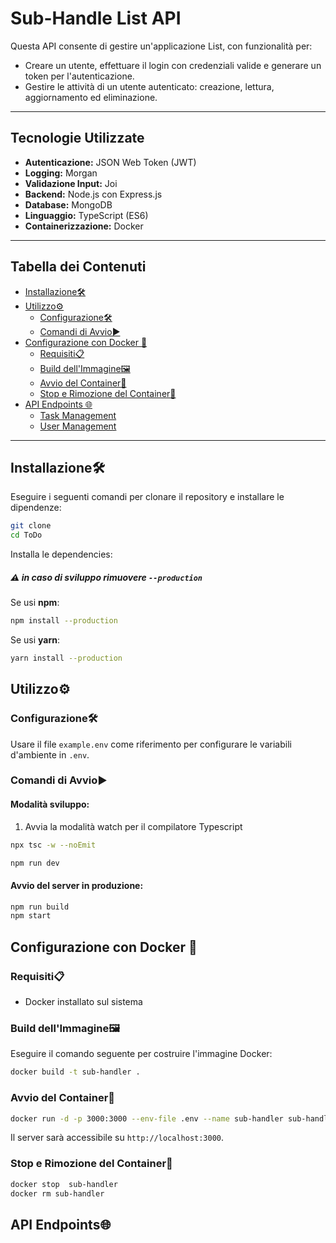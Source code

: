 # Sub-Handle List API

Questa API consente di gestire un'applicazione List, con funzionalità per:

- Creare un utente, effettuare il login con credenziali valide e generare un token per l'autenticazione.
- Gestire le attività di un utente autenticato: creazione, lettura, aggiornamento ed eliminazione.

---

## Tecnologie Utilizzate

- **Autenticazione:** JSON Web Token (JWT)
- **Logging:** Morgan
- **Validazione Input:** Joi
- **Backend:** Node.js con Express.js
- **Database:** MongoDB
- **Linguaggio:** TypeScript (ES6)
- **Containerizzazione:** Docker

---

## Tabella dei Contenuti

- [Installazione🛠️](#installazione🛠️)
- [Utilizzo⚙️](#utilizzo⚙️)
  - [Configurazione🛠️](#configurazione🛠️)
  - [Comandi di Avvio▶️](#comandi-di-avvio▶️)
- [Configurazione con Docker 🐳](#configurazione-con-docker🐳)
  - [Requisiti📋](#requisiti📋)
  - [Build dell'Immagine🖼️](#build-dellimmagine🖼️)
  - [Avvio del Container🚀](#avvio-del-container🚀)
  - [Stop e Rimozione del Container🛑](#stop-e-rimozione-del-container🛑)
- [API Endpoints 🌐](#api-endpoints🌐)
  - [Task Management](#task-Management-🔒)
  - [User Management](#user-management)

---

## Installazione🛠️

Eseguire i seguenti comandi per clonare il repository e installare le dipendenze:

```bash
git clone
cd ToDo
```

Installa le dependencies:

##### ⚠️ in caso di sviluppo rimuovere `--production`

Se usi **npm**:

```bash
npm install --production
```

Se usi **yarn**:

```bash
yarn install --production
```

## Utilizzo⚙️

### Configurazione🛠️

Usare il file `example.env` come riferimento per configurare le variabili d'ambiente in `.env`.

### Comandi di Avvio▶️

#### Modalità sviluppo:

1. Avvia la modalità watch per il compilatore Typescript

```bash
npx tsc -w --noEmit
```

```bash
npm run dev
```

#### Avvio del server in produzione:

```bash
npm run build
npm start
```

## Configurazione con Docker 🐳

### Requisiti📋

- Docker installato sul sistema

### Build dell'Immagine🖼️

Eseguire il comando seguente per costruire l'immagine Docker:

```bash
docker build -t sub-handler .
```

### Avvio del Container🚀

```bash
docker run -d -p 3000:3000 --env-file .env --name sub-handler sub-handler
```

Il server sarà accessibile su `http://localhost:3000`.

### Stop e Rimozione del Container🛑

```bash
docker stop  sub-handler
docker rm sub-handler
```

## API Endpoints🌐

